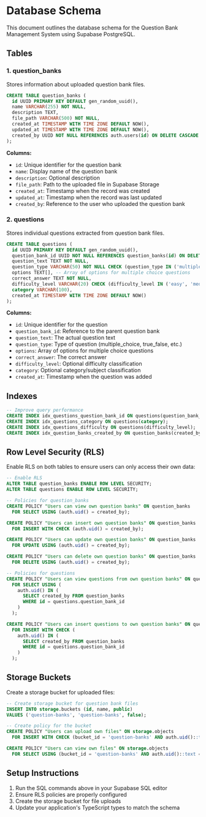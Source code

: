 # Database Schema

This document outlines the database schema for the Question Bank Management System using Supabase PostgreSQL.

## Tables

### 1. question_banks

Stores information about uploaded question bank files.

```sql
CREATE TABLE question_banks (
  id UUID PRIMARY KEY DEFAULT gen_random_uuid(),
  name VARCHAR(255) NOT NULL,
  description TEXT,
  file_path VARCHAR(500) NOT NULL,
  created_at TIMESTAMP WITH TIME ZONE DEFAULT NOW(),
  updated_at TIMESTAMP WITH TIME ZONE DEFAULT NOW(),
  created_by UUID NOT NULL REFERENCES auth.users(id) ON DELETE CASCADE
);
```

**Columns:**
- `id`: Unique identifier for the question bank
- `name`: Display name of the question bank
- `description`: Optional description
- `file_path`: Path to the uploaded file in Supabase Storage
- `created_at`: Timestamp when the record was created
- `updated_at`: Timestamp when the record was last updated
- `created_by`: Reference to the user who uploaded the question bank

### 2. questions

Stores individual questions extracted from question bank files.

```sql
CREATE TABLE questions (
  id UUID PRIMARY KEY DEFAULT gen_random_uuid(),
  question_bank_id UUID NOT NULL REFERENCES question_banks(id) ON DELETE CASCADE,
  question_text TEXT NOT NULL,
  question_type VARCHAR(50) NOT NULL CHECK (question_type IN ('multiple_choice', 'true_false', 'short_answer', 'essay')),
  options TEXT[], -- Array of options for multiple choice questions
  correct_answer TEXT NOT NULL,
  difficulty_level VARCHAR(20) CHECK (difficulty_level IN ('easy', 'medium', 'hard')),
  category VARCHAR(100),
  created_at TIMESTAMP WITH TIME ZONE DEFAULT NOW()
);
```

**Columns:**
- `id`: Unique identifier for the question
- `question_bank_id`: Reference to the parent question bank
- `question_text`: The actual question text
- `question_type`: Type of question (multiple_choice, true_false, etc.)
- `options`: Array of options for multiple choice questions
- `correct_answer`: The correct answer
- `difficulty_level`: Optional difficulty classification
- `category`: Optional category/subject classification
- `created_at`: Timestamp when the question was added

## Indexes

```sql
-- Improve query performance
CREATE INDEX idx_questions_question_bank_id ON questions(question_bank_id);
CREATE INDEX idx_questions_category ON questions(category);
CREATE INDEX idx_questions_difficulty ON questions(difficulty_level);
CREATE INDEX idx_question_banks_created_by ON question_banks(created_by);
```

## Row Level Security (RLS)

Enable RLS on both tables to ensure users can only access their own data:

```sql
-- Enable RLS
ALTER TABLE question_banks ENABLE ROW LEVEL SECURITY;
ALTER TABLE questions ENABLE ROW LEVEL SECURITY;

-- Policies for question_banks
CREATE POLICY "Users can view own question banks" ON question_banks
  FOR SELECT USING (auth.uid() = created_by);

CREATE POLICY "Users can insert own question banks" ON question_banks
  FOR INSERT WITH CHECK (auth.uid() = created_by);

CREATE POLICY "Users can update own question banks" ON question_banks
  FOR UPDATE USING (auth.uid() = created_by);

CREATE POLICY "Users can delete own question banks" ON question_banks
  FOR DELETE USING (auth.uid() = created_by);

-- Policies for questions
CREATE POLICY "Users can view questions from own question banks" ON questions
  FOR SELECT USING (
    auth.uid() IN (
      SELECT created_by FROM question_banks 
      WHERE id = questions.question_bank_id
    )
  );

CREATE POLICY "Users can insert questions to own question banks" ON questions
  FOR INSERT WITH CHECK (
    auth.uid() IN (
      SELECT created_by FROM question_banks 
      WHERE id = questions.question_bank_id
    )
  );
```

## Storage Buckets

Create a storage bucket for uploaded files:

```sql
-- Create storage bucket for question bank files
INSERT INTO storage.buckets (id, name, public) 
VALUES ('question-banks', 'question-banks', false);

-- Create policy for the bucket
CREATE POLICY "Users can upload own files" ON storage.objects
  FOR INSERT WITH CHECK (bucket_id = 'question-banks' AND auth.uid()::text = (storage.foldername(name))[1]);

CREATE POLICY "Users can view own files" ON storage.objects
  FOR SELECT USING (bucket_id = 'question-banks' AND auth.uid()::text = (storage.foldername(name))[1]);
```

## Setup Instructions

1. Run the SQL commands above in your Supabase SQL editor
2. Ensure RLS policies are properly configured
3. Create the storage bucket for file uploads
4. Update your application's TypeScript types to match the schema

